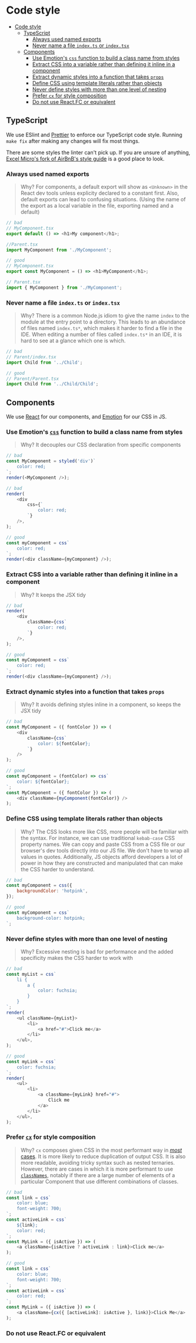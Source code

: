 # Code style

<!-- START doctoc generated TOC please keep comment here to allow auto update -->
<!-- DON'T EDIT THIS SECTION, INSTEAD RE-RUN doctoc TO UPDATE -->
<!-- Automatically created with yarn run createtoc and on push hook -->

-   [Code style](#code-style)
    -   [TypeScript](#typescript)
        -   [Always used named exports](#always-used-named-exports)
        -   [Never name a file `index.ts` or `index.tsx`](#never-name-a-file-indexts-or-indextsx)
    -   [Components](#components)
        -   [Use Emotion's `css` function to build a class name from styles](#use-emotions-css-function-to-build-a-class-name-from-styles)
        -   [Extract CSS into a variable rather than defining it inline in a component](#extract-css-into-a-variable-rather-than-defining-it-inline-in-a-component)
        -   [Extract dynamic styles into a function that takes `props`](#extract-dynamic-styles-into-a-function-that-takes-props)
        -   [Define CSS using template literals rather than objects](#define-css-using-template-literals-rather-than-objects)
        -   [Never define styles with more than one level of nesting](#never-define-styles-with-more-than-one-level-of-nesting)
        -   [Prefer `cx` for style composition](#prefer-cx-for-style-composition)
        -   [Do not use React.FC or equivalent](#do-not-use-reactfc-or-equivalent)

<!-- END doctoc generated TOC please keep comment here to allow auto update -->

## TypeScript

We use ESlint and [Prettier](https://prettier.io/) to enforce our TypeScript code style.
Running `make fix` after making any changes will fix most things.

There are some styles the linter can't pick up. If you are unsure of anything, [Excel Micro's fork of AirBnB's style
guide](https://github.com/excelmicro/typescript) is a good place to look.

### Always used named exports

> Why? For components, a default export will show as `<Unknown>` in the React dev tools unless explicity declared to a constant first. Also, default exports can lead to confusing situations. (Using the name of the export as a local variable in the file, exporting named and a default)

```js
// bad
// MyComponent.tsx
export default () => <h1>My component</h1>;

//Parent.tsx
import MyComponent from './MyComponent';
```

```js
// good
// MyComponent.tsx
export const MyComponent = () => <h1>MyComponent</h1>;

// Parent.tsx
import { MyComponent } from './MyComponent';
```

### Never name a file `index.ts` or `index.tsx`

> Why? There is a common Node.js idiom to give the name `index` to the module at the entry point to a directory. This leads to an abundance of files named `index.ts*`, which makes it
> harder to find a file in the IDE. When editing a number of files called `index.ts*` in an IDE, it is hard to see at a glance which one is which.

```js
// bad
// Parent/index.tsx
import Child from '../Child';
```

```js
// good
// Parent/Parent.tsx
import Child from '../Child/Child';
```

## Components

We use [React](https://reactjs.org/) for our components, and [Emotion](https://emotion.sh/) for our CSS in JS.

### Use Emotion's [`css`](https://emotion.sh/docs/@emotion/css#css) function to build a class name from styles

> Why? It decouples our CSS declaration from specific components

```js
// bad
const MyComponent = styled('div')`
	color: red;
`;
render(<MyComponent />);

// bad
render(
	<div
		css={`
			color: red;
		`}
	/>,
);

// good
const myComponent = css`
	color: red;
`;
render(<div className={myComponent} />);
```

### Extract CSS into a variable rather than defining it inline in a component

> Why? It keeps the JSX tidy

```js
// bad
render(
	<div
		className={css`
			color: red;
		`}
	/>,
);

// good
const myComponent = css`
	color: red;
`;
render(<div className={myComponent} />);
```

### Extract dynamic styles into a function that takes `props`

> Why? It avoids defining styles inline in a component, so keeps the JSX tidy

```js
// bad
const MyComponent = ({ fontColor }) => (
	<div
		className={css`
			color: ${fontColor};
		`}
	/>
);

// good
const myComponent = (fontColor) => css`
	color: ${fontColor};
`;
const MyComponent = ({ fontColor }) => (
	<div className={myComponent(fontColor)} />
);
```

### Define CSS using template literals rather than objects

> Why? The CSS looks more like CSS, more people will be familiar with the syntax. For instance, we can use traditional `kebab-case` CSS property names. We can copy and paste CSS from a CSS file or our browser's dev tools directly into our JS file. We don't have to wrap all values in quotes. Additionally, JS objects afford developers a lot of power in how they are constructed and manipulated that can make the CSS harder to understand.

```js
// bad
const myComponent = css({
	backgroundColor: 'hotpink',
});

// good
const myComponent = css`
	background-color: hotpink;
`;
```

### Never define styles with more than one level of nesting

> Why? Excessive nesting is bad for performance and the added specificity makes the CSS harder to work with

```js
// bad
const myList = css`
	li {
		a {
			color: fuchsia;
		}
	}
`;
render(
	<ul className={myList}>
		<li>
			<a href="#">Click me</a>
		</li>
	</ul>,
);

// good
const myLink = css`
	color: fuchsia;
`;
render(
	<ul>
		<li>
			<a className={myLink} href="#">
				Click me
			</a>
		</li>
	</ul>,
);
```

### Prefer [`cx`](https://emotion.sh/docs/@emotion/css#cx) for style composition

> Why? `cx` composes given CSS in the most performant way in [_most_ cases](https://github.com/guardian/dotcom-rendering/pull/126#discussion_r209999843). It is more likely to reduce duplication of output CSS. It is also more readable, avoiding tricky syntax such as nested ternaries. However, there are cases in which it is more performant to use [`classNames`](https://github.com/JedWatson/classnames), notably if there are a large number of elements of a particular Component that use different combinations of classes.

```js
// bad
const link = css`
	color: blue;
	font-weight: 700;
`;
const activeLink = css`
	${link};
	color: red;
`;
const MyLink = ({ isActive }) => (
	<a className={isActive ? activeLink : link}>Click me</a>
);

// good
const link = css`
	color: blue;
	font-weight: 700;
`;
const activeLink = css`
	color: red;
`;
const MyLink = ({ isActive }) => (
	<a className={cx({ [activeLink]: isActive }, link)}>Click Me</a>
);
```

### Do not use React.FC or equivalent
